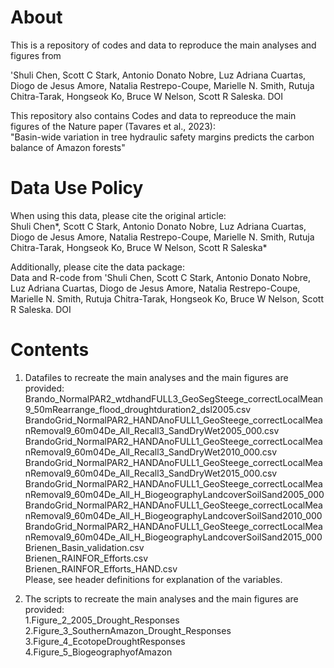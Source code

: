 About
===========

This is a repository of codes and data to reproduce the main analyses and figures from 

'Shuli Chen, Scott C Stark, Antonio Donato Nobre, Luz Adriana Cuartas, Diogo de Jesus Amore, Natalia Restrepo-Coupe, Marielle N. Smith, Rutuja Chitra-Tarak, Hongseok Ko, Bruce W Nelson, Scott R Saleska. DOI 

This repository also contains Codes and data to repreoduce the main figures of the Nature paper (Tavares et al., 2023):			
 "Basin-wide variation in tree hydraulic safety margins predicts the carbon balance of Amazon forests"			
			
Data Use Policy
===========			

When using this data, please cite the original article:		
	Shuli Chen*, Scott C Stark, Antonio Donato Nobre, Luz Adriana Cuartas, Diogo de Jesus Amore, Natalia Restrepo-Coupe, Marielle N. Smith, Rutuja Chitra-Tarak, Hongseok Ko, Bruce W Nelson, Scott R Saleska*		
			
Additionally, please cite the data package:		
	Data and R-code from 'Shuli Chen, Scott C Stark, Antonio Donato Nobre, Luz Adriana Cuartas, Diogo de Jesus Amore, Natalia Restrepo-Coupe, Marielle N. Smith, Rutuja Chitra-Tarak, Hongseok Ko, Bruce W Nelson, Scott R Saleska. DOI 		


Contents
===========
			
1. Datafiles to recreate the main analyses and the main figures are provided:			
	Brando_NormalPAR2_wtdhandFULL3_GeoSegSteege_correctLocalMean9_50mRearrange_flood_droughtduration2_dsl2005.csv		
	BrandoGrid_NormalPAR2_HANDAnoFULL1_GeoSteege_correctLocalMeanRemoval9_60m04De_All_Recall3_SandDryWet2005_000.csv		
	BrandoGrid_NormalPAR2_HANDAnoFULL1_GeoSteege_correctLocalMeanRemoval9_60m04De_All_Recall3_SandDryWet2010_000.csv		
	BrandoGrid_NormalPAR2_HANDAnoFULL1_GeoSteege_correctLocalMeanRemoval9_60m04De_All_Recall3_SandDryWet2015_000.csv		
	BrandoGrid_NormalPAR2_HANDAnoFULL1_GeoSteege_correctLocalMeanRemoval9_60m04De_All_H_BiogeographyLandcoverSoilSand2005_000		
	BrandoGrid_NormalPAR2_HANDAnoFULL1_GeoSteege_correctLocalMeanRemoval9_60m04De_All_H_BiogeographyLandcoverSoilSand2010_000		
	BrandoGrid_NormalPAR2_HANDAnoFULL1_GeoSteege_correctLocalMeanRemoval9_60m04De_All_H_BiogeographyLandcoverSoilSand2015_000		
	Brienen_Basin_validation.csv		
	Brienen_RAINFOR_Efforts.csv		
	Brienen_RAINFOR_Efforts_HAND.csv		
	Please, see header definitions for explanation of the variables. 		
			
2. The scripts to recreate the main analyses and the main figures are provided:			
	1.Figure_2_2005_Drought_Responses		
	2.Figure_3_SouthernAmazon_Drought_Responses		
	3.Figure_4_EcotopeDroughtResponses		
	4.Figure_5_BiogeographyofAmazon
